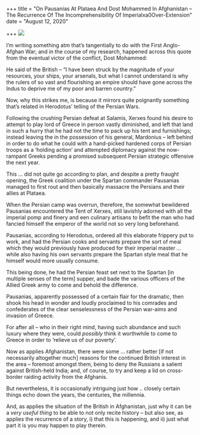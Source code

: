 +++
title = "On Pausanias At Plataea And Dost Mohammed In Afghanistan – The Recurrence Of The Incomprehensibility Of Imperialxa0Over-Extension"
date = "August 12, 2020"

+++
![](https://aryaakasha.files.wordpress.com/2020/08/68747787_10162126363575574_8141279198703517696_n.jpg?w=492)

I’m writing something atm that’s tangentially to do with the First
Anglo-Afghan War; and in the course of my research, happened across this
quote from the eventual victor of the conflict, Dost Mohammed:

He said of the British – “I have been struck by the magnitude of your
resources, your ships, your arsenals, but what I cannot understand is
why the rulers of so vast and flourishing an empire should have gone
across the Indus to deprive me of my poor and barren country.”

Now, why this strikes me, is because it mirrors quite poignantly
something that’s related in Herodotus’ telling of the Persian Wars.

Following the crushing Persian defeat at Salamis, Xerxes found his
desire to attempt to play lord of Greece in person vastly diminished,
and left that land in such a hurry that he had not the time to pack up
his tent and furnishings; instead leaving the in the possession of his
general, Mardonius – left behind in order to do what he could with a
hand-picked hardened corps of Persian troops as a ‘holding action’ and
attempted diplomacy against the now-rampant Greeks pending a promised
subsequent Persian strategic offensive the next year.

This … did not quite go according to plan, and despite a pretty fraught
opening, the Greek coalition under the Spartan commander Pausanias
managed to first rout and then basically massacre the Persians and their
allies at Plataea.

When the Persian camp was overrun, therefore, the somewhat bewildered
Pausanias encountered the Tent of Xerxes, still lavishly adorned with
all the imperial pomp and finery and een culinary artisans to befit the
man who had fancied himself the emperor of the world not so very long
beforehand.

Pausanias, according to Herodotus, ordered all this elaborate frippery
put to work, and had the Persian cooks and servants prepare the sort of
meal which they would previously have produced for their imperial master
… while also having his own servants prepare the Spartan style meal that
he himself would more usually consume.

This being done, he had the Persian feast set next to the Spartan \[in
multiple senses of the term\] supper, and bade the various officers of
the Allied Greek army to come and behold the difference.

Pausanias, apparently possessed of a certain flair for the dramatic,
then shook his head in wonder and loudly proclaimed to his comrades and
confederates of the clear senselessness of the Persian war-aims and
invasion of Greece.

For after all – who in their right mind, having such abundance and such
luxury where they were, could *possibly* think it worthwhile to come to
Greece in order to ‘relieve us of our poverty’.

Now as applies Afghanistan, there were some … rather better \[if not
necessarily altogether much\] reasons for the continued British interest
in the area – foremost amongst them, being to deny the Russians a
salient against British-held India; and, of course, to try and keep a
lid on cross-border raiding activity from the Afghanis.

But nevertheless, it is occasionally intriguing just how .. closely
certain things echo down the years, the centuries, the millennia.

And, as applies the situation of the British in Afghanistan, just why it
can be a *very useful thing* to be able to not only recite history – but
also see, as applies the recurrence of a story, i) that this is
happening, and ii) just what part it is you may happen to play therein.
